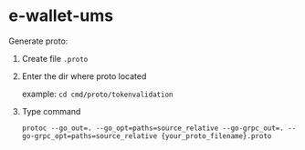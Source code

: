 # e-wallet-ums

Generate proto:

1. Create file `.proto`

2. Enter the dir where proto located

   example: `cd cmd/proto/tokenvalidation`

3. Type command

   `protoc --go_out=. --go_opt=paths=source_relative --go-grpc_out=. --go-grpc_opt=paths=source_relative {your_proto_filename}.proto`
